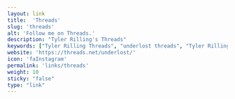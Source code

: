 ```yaml
---
layout: link
title:  'Threads'
slug: 'threads'
alt: 'Follow me on Threads.'
description: "Tyler Rilling's Threads"
keywords: ["Tyler Rilling Threads", "underlost threads", "Tyler Rilling"]
website: 'https://threads.net/underlost/'
icon: 'faInstagram'
permalink: 'links/threads'
weight: 10
sticky: "false"
type: "link"
---
```

